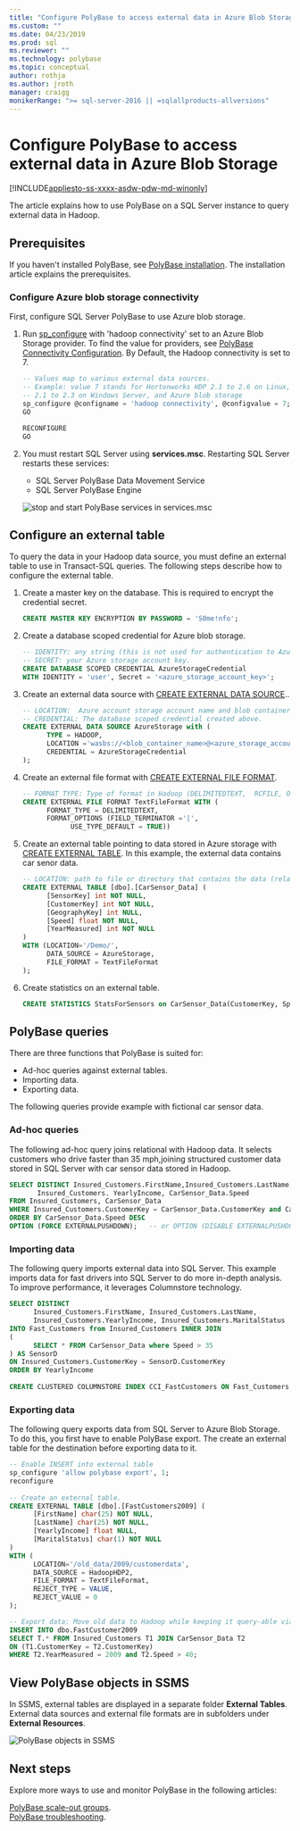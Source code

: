 ```yaml
---
title: "Configure PolyBase to access external data in Azure Blob Storage | Microsoft Docs"
ms.custom: ""
ms.date: 04/23/2019
ms.prod: sql
ms.reviewer: ""
ms.technology: polybase
ms.topic: conceptual
author: rothja
ms.author: jroth
manager: craigg
monikerRange: ">= sql-server-2016 || =sqlallproducts-allversions"
---
```

# Configure PolyBase to access external data in Azure Blob Storage

[!INCLUDE[appliesto-ss-xxxx-asdw-pdw-md-winonly](../../includes/appliesto-ss-xxxx-xxxx-xxx-md-winonly.md)]

The article explains how to use PolyBase on a SQL Server instance to query external data in Hadoop.

## Prerequisites

If you haven't installed PolyBase, see [PolyBase installation](polybase-installation.md). The installation article explains the prerequisites.

### Configure Azure blob storage connectivity

First, configure SQL Server PolyBase to use Azure blob storage.

1. Run [sp_configure](../../relational-databases/system-stored-procedures/sp-configure-transact-sql.md) with 'hadoop connectivity' set to an Azure Blob Storage provider. To find the value for providers, see [PolyBase Connectivity Configuration](../../database-engine/configure-windows/polybase-connectivity-configuration-transact-sql.md). By Default, the Hadoop connectivity is set to 7.

   ```sql  
   -- Values map to various external data sources.  
   -- Example: value 7 stands for Hortonworks HDP 2.1 to 2.6 on Linux,
   -- 2.1 to 2.3 on Windows Server, and Azure blob storage  
   sp_configure @configname = 'hadoop connectivity', @configvalue = 7;
   GO

   RECONFIGURE
   GO
   ```  

2. You must restart SQL Server using **services.msc**. Restarting SQL Server restarts these services:  

   - SQL Server PolyBase Data Movement Service  
   - SQL Server PolyBase Engine  
  
   ![stop and start PolyBase services in services.msc](../../relational-databases/polybase/media/polybase-stop-start.png "stop and start PolyBase services in services.msc")  
  
## Configure an external table

To query the data in your Hadoop data source, you must define an external table to use in Transact-SQL queries. The following steps describe how to configure the external table.

1. Create a master key on the database. This is required to encrypt the credential secret.

   ```sql
   CREATE MASTER KEY ENCRYPTION BY PASSWORD = 'S0me!nfo';  
   ```

1. Create a database scoped credential for Azure blob storage.

   ```sql
   -- IDENTITY: any string (this is not used for authentication to Azure storage).  
   -- SECRET: your Azure storage account key.  
   CREATE DATABASE SCOPED CREDENTIAL AzureStorageCredential
   WITH IDENTITY = 'user', Secret = '<azure_storage_account_key>';
   ```

1. Create an external data source with [CREATE EXTERNAL DATA SOURCE](../../t-sql/statements/create-external-data-source-transact-sql.md)..

   ```sql
   -- LOCATION:  Azure account storage account name and blob container name.  
   -- CREDENTIAL: The database scoped credential created above.  
   CREATE EXTERNAL DATA SOURCE AzureStorage with (  
         TYPE = HADOOP,
         LOCATION ='wasbs://<blob_container_name>@<azure_storage_account_name>.blob.core.windows.net',  
         CREDENTIAL = AzureStorageCredential  
   );  
   ```

1. Create an external file format with [CREATE EXTERNAL FILE FORMAT](../../t-sql/statements/create-external-file-format-transact-sql.md).

   ```sql
   -- FORMAT TYPE: Type of format in Hadoop (DELIMITEDTEXT,  RCFILE, ORC, PARQUET).
   CREATE EXTERNAL FILE FORMAT TextFileFormat WITH (  
         FORMAT_TYPE = DELIMITEDTEXT,
         FORMAT_OPTIONS (FIELD_TERMINATOR ='|',
               USE_TYPE_DEFAULT = TRUE))  
   ```

1. Create an external table pointing to data stored in Azure storage with [CREATE EXTERNAL TABLE](../../t-sql/statements/create-external-table-transact-sql.md). In this example, the external data contains car senor data.

   ```sql
   -- LOCATION: path to file or directory that contains the data (relative to HDFS root).  
   CREATE EXTERNAL TABLE [dbo].[CarSensor_Data] (  
         [SensorKey] int NOT NULL,
         [CustomerKey] int NOT NULL,
         [GeographyKey] int NULL,
         [Speed] float NOT NULL,
         [YearMeasured] int NOT NULL  
   )  
   WITH (LOCATION='/Demo/',
         DATA_SOURCE = AzureStorage,  
         FILE_FORMAT = TextFileFormat  
   );  
   ```

1. Create statistics on an external table.

   ```sql
   CREATE STATISTICS StatsForSensors on CarSensor_Data(CustomerKey, Speed)  
   ```

## PolyBase queries

There are three functions that PolyBase is suited for:  
  
- Ad-hoc queries against external tables.  
- Importing data.  
- Exporting data.  

The following queries provide example with fictional car sensor data.

### Ad-hoc queries  

The following ad-hoc query joins relational with Hadoop data. It selects customers who drive faster than 35 mph,joining structured customer data stored in SQL Server with car sensor data stored in Hadoop.  

```sql  
SELECT DISTINCT Insured_Customers.FirstName,Insured_Customers.LastName,
       Insured_Customers. YearlyIncome, CarSensor_Data.Speed  
FROM Insured_Customers, CarSensor_Data  
WHERE Insured_Customers.CustomerKey = CarSensor_Data.CustomerKey and CarSensor_Data.Speed > 35
ORDER BY CarSensor_Data.Speed DESC  
OPTION (FORCE EXTERNALPUSHDOWN);   -- or OPTION (DISABLE EXTERNALPUSHDOWN)  
```  

### Importing data  

The following query imports external data into SQL Server. This example imports data for fast drivers into SQL Server to do more in-depth analysis. To improve performance, it leverages Columnstore technology.  

```sql
SELECT DISTINCT
      Insured_Customers.FirstName, Insured_Customers.LastName,   
      Insured_Customers.YearlyIncome, Insured_Customers.MaritalStatus  
INTO Fast_Customers from Insured_Customers INNER JOIN   
(  
      SELECT * FROM CarSensor_Data where Speed > 35   
) AS SensorD  
ON Insured_Customers.CustomerKey = SensorD.CustomerKey  
ORDER BY YearlyIncome  
  
CREATE CLUSTERED COLUMNSTORE INDEX CCI_FastCustomers ON Fast_Customers;  
```  

### Exporting data  

The following query exports data from SQL Server to Azure Blob Storage. To do this, you first have to enable PolyBase export. The create an external table for the destination before exporting data to it.

```sql
-- Enable INSERT into external table  
sp_configure 'allow polybase export', 1;  
reconfigure  
  
-- Create an external table.
CREATE EXTERNAL TABLE [dbo].[FastCustomers2009] (  
      [FirstName] char(25) NOT NULL,
      [LastName] char(25) NOT NULL,
      [YearlyIncome] float NULL,
      [MaritalStatus] char(1) NOT NULL  
)  
WITH (  
      LOCATION='/old_data/2009/customerdata',  
      DATA_SOURCE = HadoopHDP2,  
      FILE_FORMAT = TextFileFormat,  
      REJECT_TYPE = VALUE,  
      REJECT_VALUE = 0  
);  

-- Export data: Move old data to Hadoop while keeping it query-able via an external table.  
INSERT INTO dbo.FastCustomer2009  
SELECT T.* FROM Insured_Customers T1 JOIN CarSensor_Data T2  
ON (T1.CustomerKey = T2.CustomerKey)  
WHERE T2.YearMeasured = 2009 and T2.Speed > 40;  
```  

## View PolyBase objects in SSMS  

In SSMS, external tables are displayed in a separate folder **External Tables**. External data sources and external file formats are in subfolders under **External Resources**.  
  
![PolyBase objects in SSMS](media/polybase-management.png)  

## Next steps

Explore more ways to use and monitor PolyBase in the following articles:

[PolyBase scale-out groups](../../relational-databases/polybase/polybase-scale-out-groups.md).  
[PolyBase troubleshooting](polybase-troubleshooting.md).  
